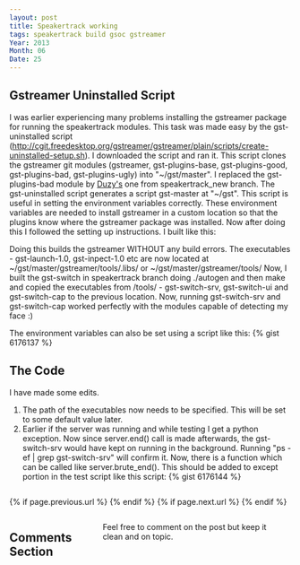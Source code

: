```yaml
---
layout: post
title: Speakertrack working
tags: speakertrack build gsoc gstreamer
Year: 2013
Month: 06
Date: 25
---
```


<h2>Gstreamer Uninstalled Script</h2>
<p>
	I was earlier experiencing many problems installing the gstreamer package for running the speakertrack modules. This task was made easy by the gst-uninstalled script (<a href="http://cgit.freedesktop.org/gstreamer/gstreamer/plain/scripts/create-uninstalled-setup.sh">http://cgit.freedesktop.org/gstreamer/gstreamer/plain/scripts/create-uninstalled-setup.sh</a>). I downloaded the script and ran it. This script clones the gstreamer git modules (gstreamer, gst-plugins-base, gst-plugins-good, gst-plugins-bad, gst-plugins-ugly) into "~/gst/master". I replaced the gst-plugins-bad module by <a href="https://github.com/duzy/gst-plugins-bad.git">Duzy's</a> one from speakertrack_new branch. The gst-uninstalled script generates a script gst-master at "~/gst". This script is useful in setting the environment variables correctly. These environment variables are needed to install gstreamer in a custom location so that the plugins know where the gstreamer package was installed.
	Now after doing this I followed the setting up instructions. I built like this:
</p>
<p><script src="https://gist.github.com/hyades/6107999.js"></script></p>
<p>
	Doing this builds the gstreamer WITHOUT any build errors. The executables - gst-launch-1.0, gst-inpect-1.0 etc are now located at ~/gst/master/gstreamer/tools/.libs/ or ~/gst/master/gstreamer/tools/ Now, I built the gst-switch in speakertrack branch doing ./autogen and then make and copied the executables from /tools/ - gst-switch-srv, gst-switch-ui and gst-switch-cap to the previous location. Now, running gst-switch-srv and gst-switch-cap worked perfectly with the modules capable of detecting my face :)
</p>
<p>
	The environment variables can also be set using a script like this:
	{% gist 6176137 %}
</p>
<h2>
	The Code
</h2>
<p>
	I have made some edits. 
	<ol>
		<li>The path of the executables now needs to be specified. This will be set to some default value later.</li>
		<li>Earlier if the server was running and while testing I get a python exception. Now since server.end() call is made afterwards, the gst-switch-srv would have kept on running in the background. Running "ps -ef | grep gst-switch-srv" will confirm it. Now, there is a function which can be called like server.brute_end(). This should be added to except portion in the test script like this script:
			{% gist 6176144 %}
		</li>
	</ol>
</p>

<div class="row">	
	<div class="span9 column">
			<p class="pull-right">{% if page.previous.url %} <a href="{{page.previous.url}}" title="Previous Post: {{page.previous.title}}"><i class="icon-chevron-left"></i></a> 	{% endif %}   {% if page.next.url %} 	<a href="{{page.next.url}}" title="Next Post: {{page.next.title}}"><i class="icon-chevron-right"></i></a> 	{% endif %} </p>  
	</div>

</div>

<div class="row">	
    <div class="span9 columns">    
		<h2>Comments Section</h2>
	    <p>Feel free to comment on the post but keep it clean and on topic.</p>	
		<div id="disqus_thread"></div>
		<script type="text/javascript">
			/* * * CONFIGURATION VARIABLES: EDIT BEFORE PASTING INTO YOUR WEBPAGE * * */
			var disqus_shortname = 'aayushahuja'; // required: replace example with your forum shortname
			
			
			/* * * DON'T EDIT BELOW THIS LINE * * */
			(function() {
				var dsq = document.createElement('script'); dsq.type = 'text/javascript'; dsq.async = true;
				dsq.src = 'http://' + disqus_shortname + '.disqus.com/embed.js';
				(document.getElementsByTagName('head')[0] || document.getElementsByTagName('body')[0]).appendChild(dsq);
			})();
		</script>
		<noscript>Please enable JavaScript to view the <a href="http://disqus.com/?ref_noscript">comments powered by Disqus.</a></noscript>
		<a href="http://disqus.com" class="dsq-brlink">blog comments powered by <span class="logo-disqus">Disqus</span></a>
	</div>
</div>

<!-- Twitter -->
<script>!function(d,s,id){var js,fjs=d.getElementsByTagName(s)[0];if(!d.getElementById(id)){js=d.createElement(s);js.id=id;js.src="//platform.twitter.com/widgets.js";fjs.parentNode.insertBefore(js,fjs);}}(document,"script","twitter-wjs");</script>

<!-- Google + -->
<script type="text/javascript">
  (function() {
    var po = document.createElement('script'); po.type = 'text/javascript'; po.async = true;
    po.src = 'https://apis.google.com/js/plusone.js';
    var s = document.getElementsByTagName('script')[0]; s.parentNode.insertBefore(po, s);
  })();
</script>
<!-- Written by hyades -->

